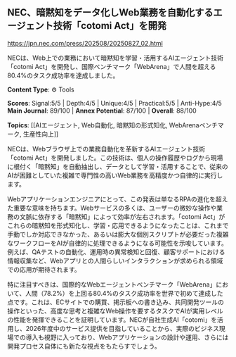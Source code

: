 ## NEC、暗黙知をデータ化しWeb業務を自動化するエージェント技術「cotomi Act」を開発

https://jpn.nec.com/press/202508/20250827_02.html

NECは、Web上での業務において暗黙知を学習・活用するAIエージェント技術「cotomi Act」を開発し、国際ベンチマーク「WebArena」で人間を超える80.4%のタスク成功率を達成しました。

**Content Type**: ⚙️ Tools

**Scores**: Signal:5/5 | Depth:4/5 | Unique:4/5 | Practical:5/5 | Anti-Hype:4/5
**Main Journal**: 89/100 | **Annex Potential**: 87/100 | **Overall**: 88/100

**Topics**: [[AIエージェント, Web自動化, 暗黙知の形式知化, WebArenaベンチマーク, 生産性向上]]

NECは、Webブラウザ上での業務自動化を革新するAIエージェント技術「cotomi Act」を開発しました。この技術は、個人の操作履歴やログから現場に根付く「暗黙知」を自動抽出し、データとして学習・活用することで、従来のAIが困難としていた複雑で専門性の高いWeb業務を高精度かつ自律的に実行します。

Webアプリケーションエンジニアにとって、この発表は単なるRPAの進化を超えた重要な意味を持ちます。Webサービスの多くは、ユーザーの微妙な操作や業務の文脈に依存する「暗黙知」によって効率が左右されます。「cotomi Act」がこれらの暗黙知を形式知化し、学習・応用できるようになったことは、これまで手動でしか対応できなかった、あるいは膨大な個別スクリプトが必要だった複雑なワークフローをAIが自律的に処理できるようになる可能性を示唆しています。例えば、QAテストの自動化、運用時の異常検知と回復、顧客サポートにおける情報収集など、Webアプリとの人間らしいインタラクションが求められる領域での応用が期待されます。

特に注目すべきは、国際的なWebエージェントベンチマーク「WebArena」において、人間（78.2%）を上回る80.4%のタスク成功率を世界で初めて達成した点です。これは、ECサイトでの購買、掲示板への書き込み、共同開発ツールの操作といった、高度な思考と複雑なWeb操作を要するタスクでAIが実用レベルの性能を発揮できることを証明しています。NECが自社生成AI「cotomi」を活用し、2026年度中のサービス提供を目指していることから、実際のビジネス現場での導入も視野に入っており、Webアプリケーションの設計や運用、さらには開発プロセス自体にも新たな視点をもたらすでしょう。